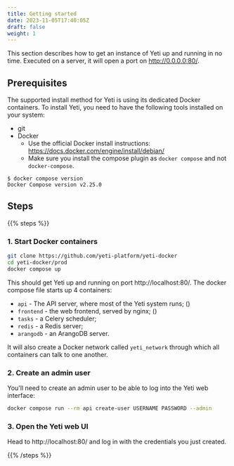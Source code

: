 ```yaml
---
title: Getting started
date: 2023-11-05T17:40:05Z
draft: false
weight: 1
---
```


This section describes how to get an instance of Yeti up and running in no time.
Executed on a server, it will open a port on http://0.0.0.0:80/.

## Prerequisites

The supported install method for Yeti is using its dedicated Docker containers.
To install Yeti, you need to have the following tools installed on your system:

- git
- Docker
  - Use the official Docker install instructions:
    https://docs.docker.com/engine/install/debian/
  - Make sure you install the compose plugin as `docker compose` and not
    `docker-compose`.

```console
$ docker compose version
Docker Compose version v2.25.0
```

## Steps

{{% steps %}}

### 1. Start Docker containers

```bash
git clone https://github.com/yeti-platform/yeti-docker
cd yeti-docker/prod
docker compose up
```

This should get Yeti up and running on port http://localhost:80/. The docker
compose file starts up 4 containers:

- `api` - The API server, where most of the Yeti system runs; ()
- `frontend` - the web frontend, served by nginx; ()
- `tasks` - a Celery scheduler;
- `redis` - a Redis server;
- `arangodb` - an ArangoDB server.

It will also create a Docker network called `yeti_network` through which all
containers can talk to one another.

### 2. Create an admin user

You'll need to create an admin user to be able to log into the Yeti web
interface:

```bash
docker compose run --rm api create-user USERNAME PASSWORD --admin
```

### 3. Open the Yeti web UI

Head to http://localhost:80/ and log in with the credentials you just created.

{{% /steps %}}
